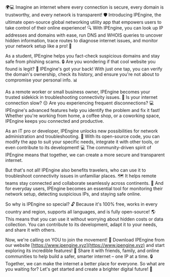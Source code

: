 🌍💻 Imagine an internet where every connection is secure, every domain is trustworthy, and every network is transparent! 🛡️ Introducing IPEngine, the ultimate open-source global networking utility app that empowers users to take control of their online experience! 🔍 With IPEngine, you can look up IP addresses and domains with ease, run DNS and WHOIS queries to uncover hidden information, trace routes to diagnose internet issues, and monitor your network setup like a pro! 📡

As a student, IPEngine helps you fact-check suspicious domains and stay safe from phishing scams. 🔒 Are you wondering if that cool website you found is legit? 🔎 IPEngine's got your back! With just one tap, you can verify the domain's ownership, check its history, and ensure you're not about to compromise your personal info. 📊

As a remote worker or small business owner, IPEngine becomes your trusted sidekick in troubleshooting connectivity issues. 🔧 Is your internet connection slow? 😔 Are you experiencing frequent disconnections? 💻 IPEngine's advanced features help you identify the problem and fix it fast! Whether you're working from home, a coffee shop, or a coworking space, IPEngine keeps you connected and productive.

As an IT pro or developer, IPEngine unlocks new possibilities for network administration and troubleshooting. 🚀 With its open-source code, you can modify the app to suit your specific needs, integrate it with other tools, or even contribute to its development! 💻 The community-driven spirit of IPEngine means that together, we can create a more secure and transparent internet.

But that's not all! IPEngine also benefits travelers, who can use it to troubleshoot connectivity issues in unfamiliar places. 🗺️ It helps remote teams stay connected and collaborate seamlessly across continents. 👥 And for everyday users, IPEngine becomes an essential tool for monitoring their network setup, detecting suspicious IPs, and staying safe online.

So why is IPEngine so special? 🔓 Because it's 100% free, works in every country and region, supports all languages, and is fully open-source! 🌎 This means that you can use it without worrying about hidden costs or data collection. You can contribute to its development, adapt it to your needs, and share it with others.

Now, we're calling on YOU to join the movement! 💪 Download IPEngine from our website [https://www.ipengine.xyz](https://www.ipengine.xyz) and start exploring its incredible features! 🚀 Share it with friends, family, and online communities to help build a safer, smarter internet – one IP at a time. 🔒 Together, we can make the internet a better place for everyone. So what are you waiting for? Let's get started and create a brighter digital future! 💫